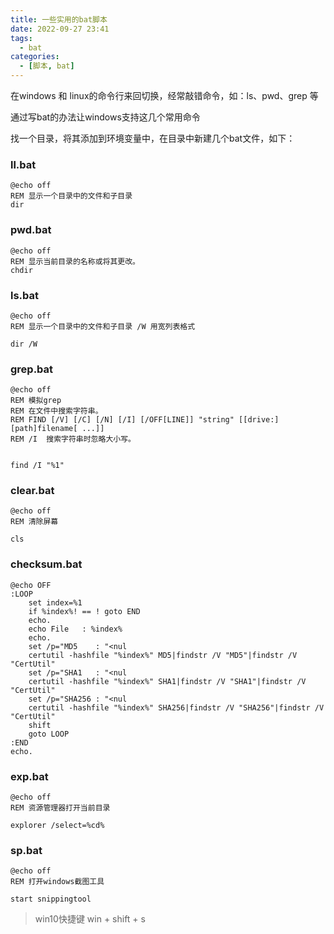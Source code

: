 ```yaml
---
title: 一些实用的bat脚本
date: 2022-09-27 23:41
tags: 
  - bat
categories:
  - [脚本, bat]
---
```



在windows 和 linux的命令行来回切换，经常敲错命令，如：ls、pwd、grep 等

通过写bat的办法让windows支持这几个常用命令

找一个目录，将其添加到环境变量中，在目录中新建几个bat文件，如下：

### ll.bat
```
@echo off
REM 显示一个目录中的文件和子目录
dir
```

### pwd.bat
```
@echo off
REM 显示当前目录的名称或将其更改。
chdir
```

### ls.bat
```
@echo off
REM 显示一个目录中的文件和子目录 /W 用宽列表格式

dir /W
```

### grep.bat
```
@echo off
REM 模拟grep
REM 在文件中搜索字符串。
REM FIND [/V] [/C] [/N] [/I] [/OFF[LINE]] "string" [[drive:][path]filename[ ...]]
REM /I  搜索字符串时忽略大小写。


find /I "%1"

```

### clear.bat
```
@echo off
REM 清除屏幕

cls
```

### checksum.bat
```
@echo OFF
:LOOP
    set index=%1
    if %index%! == ! goto END
    echo.
    echo File   : %index%
    echo.
    set /p="MD5    : "<nul
    certutil -hashfile "%index%" MD5|findstr /V "MD5"|findstr /V "CertUtil"
    set /p="SHA1   : "<nul
    certutil -hashfile "%index%" SHA1|findstr /V "SHA1"|findstr /V "CertUtil"
    set /p="SHA256 : "<nul
    certutil -hashfile "%index%" SHA256|findstr /V "SHA256"|findstr /V "CertUtil"
    shift
    goto LOOP
:END
echo.
```

### exp.bat
```
@echo off
REM 资源管理器打开当前目录

explorer /select=%cd%
```

### sp.bat
```
@echo off
REM 打开windows截图工具

start snippingtool
```
> win10快捷键 win + shift + s

